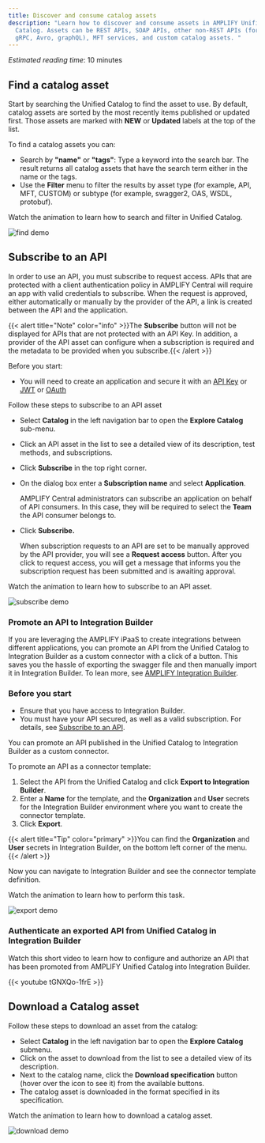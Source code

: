 ```yaml
---
title: Discover and consume catalog assets
description: "Learn how to discover and consume assets in AMPLIFY Unified
  Catalog. Assets can be REST APIs, SOAP APIs, other non-REST APIs (for example,
  gRPC, Avro, graphQL), MFT services, and custom catalog assets. "
---
```

*Estimated reading time*: 10 minutes

## Find a catalog asset

Start by searching the Unified Catalog to find the asset to use. By default, catalog assets are sorted by the most recently items published or updated first. Those assets are marked with **NEW** or **Updated** labels at the top of the list.  

To find a catalog assets you can:

* Search by **"name"** or **"tags"**: Type a keyword into the search bar. The result returns all catalog assets that have the search term either in the name or the tags.
* Use the **Filter** menu to filter the results by asset type (for example, API, MFT, CUSTOM) or subtype (for example, swagger2, OAS, WSDL, protobuf).

Watch the animation to learn how to search and filter in Unified Catalog.  

![find demo](/Images/central/catalog/find_demo.gif)

## Subscribe to an API

In order to use an API, you must subscribe to request access. APIs that are protected with a client authentication policy in AMPLIFY Central will require an app with valid credentials to subscribe. When the request is approved, either automatically or manually by the provider of the API, a link is created between the API and the application. 

{{< alert title="Note" color="info" >}}The  **Subscribe** button will not be displayed for APIs that are not protected with an API Key. In addition, a provider of the API asset can configure when a subscription is required and the metadata to be provided when you subscribe.{{< /alert >}}

Before you start:

* You will need to create an application and secure it with an [API Key](/docs/central/quickstart/) or [JWT](/docs/central/secure_api_jwt/) or [OAuth](/docs/central/feauth_oauth/)

Follow these steps to subscribe to an API asset

* Select **Catalog** in the left navigation bar to open the **Explore Catalog** sub-menu.
* Click an API asset in the list to see a detailed view of its description, test methods, and subscriptions.
* Click **Subscribe** in the top right corner.
* On the dialog box enter a **Subscription name** and select **Application**.

  AMPLIFY Central administrators can subscribe an application on behalf of API consumers. In this case, they will be required to select the **Team** the API consumer belongs to. 
* Click **Subscribe.** 

  When subscription requests to an API are set to be manually approved by the API provider, you will see a **Request access** button. After you click to request access, you will get a message that informs you the subscription request has been submitted and is awaiting approval. 

Watch the animation to learn how to subscribe to an API asset.

![subscribe demo](/Images/central/catalog/subscribe_demo.gif)

### Promote an API to Integration Builder

If you are leveraging the AMPLIFY iPaaS to create integrations between different applications, you can promote an API from the Unified Catalog to Integration Builder as a custom connector with a click of a button. This saves you the hassle of exporting the swagger file and then manually import it in Integration Builder.  To lean more, see [AMPLIFY Integration Builder](https://docs.axway.com/bundle/AMPLIFY_Integration_Builder_allOS_en/page/amplify_integration_builder.html).

### Before you start

* Ensure that you have access to Integration Builder.
* You must have your API secured, as well as a valid subscription. For details, see [Subscribe to an API](#subscribe-to-an-api).

You can promote an API published in the Unified Catalog to Integration Builder as a custom connector.

To promote an API as a connector template:

1. Select the API from the Unified Catalog and click **Export to Integration Builder**.
2. Enter a **Name** for the template, and the **Organization** and **User** secrets for the Integration Builder environment where you want to create the connector template.
3. Click **Export**.

{{< alert title="Tip" color="primary" >}}You can find the **Organization** and **User** secrets in Integration Builder, on the bottom left corner of the menu.{{< /alert >}}

Now you can navigate to Integration Builder and see the connector template definition.

Watch the animation to learn how to perform this task.

![export demo](/Images/central/catalog_export.gif)

### Authenticate an exported API from Unified Catalog in Integration Builder

Watch this short video to learn how to configure and authorize an API that has been promoted from AMPLIFY Unified Catalog into Integration Builder.

{{< youtube tGNXQo-1frE >}}

## Download a Catalog asset

Follow these steps to download an asset from the catalog:

* Select **Catalog** in the left navigation bar to open the **Explore Catalog** submenu.
* Click on the asset to download from the list to see a detailed view of its description.
* Next to the catalog name, click the **Download specification** button (hover over the icon to see it) from the available buttons.
* The catalog asset is downloaded in the format specified in its specification.

Watch the animation to learn how to download a catalog asset.

![download demo](/Images/central/catalog/download_demo.gif)